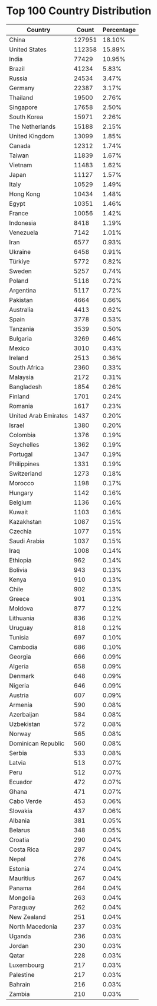 # Top 100 Country Distribution
| Country | Count | Percentage |
|----|----|----|
| China | 127951 | 18.10% |
| United States | 112358 | 15.89% |
| India | 77429 | 10.95% |
| Brazil | 41234 | 5.83% |
| Russia | 24534 | 3.47% |
| Germany | 22387 | 3.17% |
| Thailand | 19500 | 2.76% |
| Singapore | 17658 | 2.50% |
| South Korea | 15971 | 2.26% |
| The Netherlands | 15188 | 2.15% |
| United Kingdom | 13099 | 1.85% |
| Canada | 12312 | 1.74% |
| Taiwan | 11839 | 1.67% |
| Vietnam | 11483 | 1.62% |
| Japan | 11127 | 1.57% |
| Italy | 10529 | 1.49% |
| Hong Kong | 10434 | 1.48% |
| Egypt | 10351 | 1.46% |
| France | 10056 | 1.42% |
| Indonesia | 8418 | 1.19% |
| Venezuela | 7142 | 1.01% |
| Iran | 6577 | 0.93% |
| Ukraine | 6458 | 0.91% |
| Türkiye | 5772 | 0.82% |
| Sweden | 5257 | 0.74% |
| Poland | 5118 | 0.72% |
| Argentina | 5117 | 0.72% |
| Pakistan | 4664 | 0.66% |
| Australia | 4413 | 0.62% |
| Spain | 3778 | 0.53% |
| Tanzania | 3539 | 0.50% |
| Bulgaria | 3269 | 0.46% |
| Mexico | 3010 | 0.43% |
| Ireland | 2513 | 0.36% |
| South Africa | 2360 | 0.33% |
| Malaysia | 2172 | 0.31% |
| Bangladesh | 1854 | 0.26% |
| Finland | 1701 | 0.24% |
| Romania | 1617 | 0.23% |
| United Arab Emirates | 1437 | 0.20% |
| Israel | 1380 | 0.20% |
| Colombia | 1376 | 0.19% |
| Seychelles | 1362 | 0.19% |
| Portugal | 1347 | 0.19% |
| Philippines | 1331 | 0.19% |
| Switzerland | 1273 | 0.18% |
| Morocco | 1198 | 0.17% |
| Hungary | 1142 | 0.16% |
| Belgium | 1136 | 0.16% |
| Kuwait | 1103 | 0.16% |
| Kazakhstan | 1087 | 0.15% |
| Czechia | 1077 | 0.15% |
| Saudi Arabia | 1037 | 0.15% |
| Iraq | 1008 | 0.14% |
| Ethiopia | 962 | 0.14% |
| Bolivia | 943 | 0.13% |
| Kenya | 910 | 0.13% |
| Chile | 902 | 0.13% |
| Greece | 901 | 0.13% |
| Moldova | 877 | 0.12% |
| Lithuania | 836 | 0.12% |
| Uruguay | 818 | 0.12% |
| Tunisia | 697 | 0.10% |
| Cambodia | 686 | 0.10% |
| Georgia | 666 | 0.09% |
| Algeria | 658 | 0.09% |
| Denmark | 648 | 0.09% |
| Nigeria | 646 | 0.09% |
| Austria | 607 | 0.09% |
| Armenia | 590 | 0.08% |
| Azerbaijan | 584 | 0.08% |
| Uzbekistan | 572 | 0.08% |
| Norway | 565 | 0.08% |
| Dominican Republic | 560 | 0.08% |
| Serbia | 533 | 0.08% |
| Latvia | 513 | 0.07% |
| Peru | 512 | 0.07% |
| Ecuador | 472 | 0.07% |
| Ghana | 471 | 0.07% |
| Cabo Verde | 453 | 0.06% |
| Slovakia | 437 | 0.06% |
| Albania | 381 | 0.05% |
| Belarus | 348 | 0.05% |
| Croatia | 290 | 0.04% |
| Costa Rica | 287 | 0.04% |
| Nepal | 276 | 0.04% |
| Estonia | 274 | 0.04% |
| Mauritius | 267 | 0.04% |
| Panama | 264 | 0.04% |
| Mongolia | 263 | 0.04% |
| Paraguay | 262 | 0.04% |
| New Zealand | 251 | 0.04% |
| North Macedonia | 237 | 0.03% |
| Uganda | 236 | 0.03% |
| Jordan | 230 | 0.03% |
| Qatar | 228 | 0.03% |
| Luxembourg | 217 | 0.03% |
| Palestine | 217 | 0.03% |
| Bahrain | 216 | 0.03% |
| Zambia | 210 | 0.03% |
